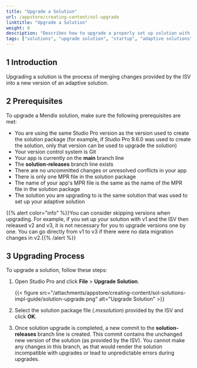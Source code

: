 ```yaml
---
title: "Upgrade a Solution"
url: /appstore/creating-content/sol-upgrade
linktitle: "Upgrade a Solution"
weight: 8
description: "Describes how to upgrade a properly set up solution with a new version provided by the ISV."
tags: ["solutions", "upgrade solution", "startup", "adaptive solutions", "prescriptive solutions"]
---
```


## 1 Introduction

Upgrading a solution is the process of merging changes provided by the ISV into a new version of an adaptive solution.

## 2 Prerequisites

To upgrade a Mendix solution, make sure the following prerequisites are met:

* You are using the same Studio Pro version as the version used to create the solution package (for example, if Studio Pro 9.6.0 was used to create the solution, only that version can be used to upgrade the solution)
* Your version control system is Git
* Your app is currently on the **main** branch line
* The **solution-releases** branch line exists
* There are no uncommitted changes or unresolved conflicts in your app
* There is only one MPR file in the solution package
* The name of your app's MPR file is the same as the name of the MPR file in the solution package
* The solution you are upgrading to is the same solution that was used to set up your adaptive solution

{{% alert color="info" %}}You can consider skipping versions when upgrading. For example, if you set up your solution with v1 and the ISV then released v2 and v3, it is not necessary for you to upgrade versions one by one. You can go directly from v1 to v3 if there were no data migration changes in v2.{{% /alert %}}

## 3 Upgrading Process

To upgrade a solution, follow these steps:

1. Open Studio Pro and click **File** > **Upgrade Solution**.

    {{< figure src="/attachments/appstore/creating-content/sol-solutions-impl-guide/solution-upgrade.png" alt="Upgrade Solution" >}}

2. Select the solution package file (*.mxsolution*) provided by the ISV and click **OK**.
3. Once solution upgrade is completed, a new commit to the **solution-releases** branch line is created. This commit contains the unchanged new version of the solution (as provided by the ISV). You cannot make any changes in this branch, as that would render the solution incompatible with upgrades or lead to unpredictable errors during upgrades.
